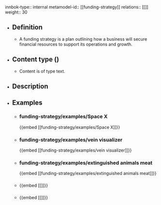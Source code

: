 innbok-type:: internal
metamodel-id:: [[funding-strategy]]
relations:: [[]]
weight:: 30

- ## Definition
  - A funding strategy is a plan outlining how a business will secure financial resources to support its operations and growth.
- ## Content type ()
  - Content is of type text.
  
- ## Description
- ## Examples
  - ### funding-strategy/examples/Space X
    {{embed [[funding-strategy/examples/Space X]]}}
  - ### funding-strategy/examples/vein visualizer
    {{embed [[funding-strategy/examples/vein visualizer]]}}
  - ### funding-strategy/examples/extinguished animals meat
    {{embed [[funding-strategy/examples/extinguished animals meat]]}}
  - ### 
    {{embed [[]]}}
  - ### 
    {{embed [[]]}}
  

